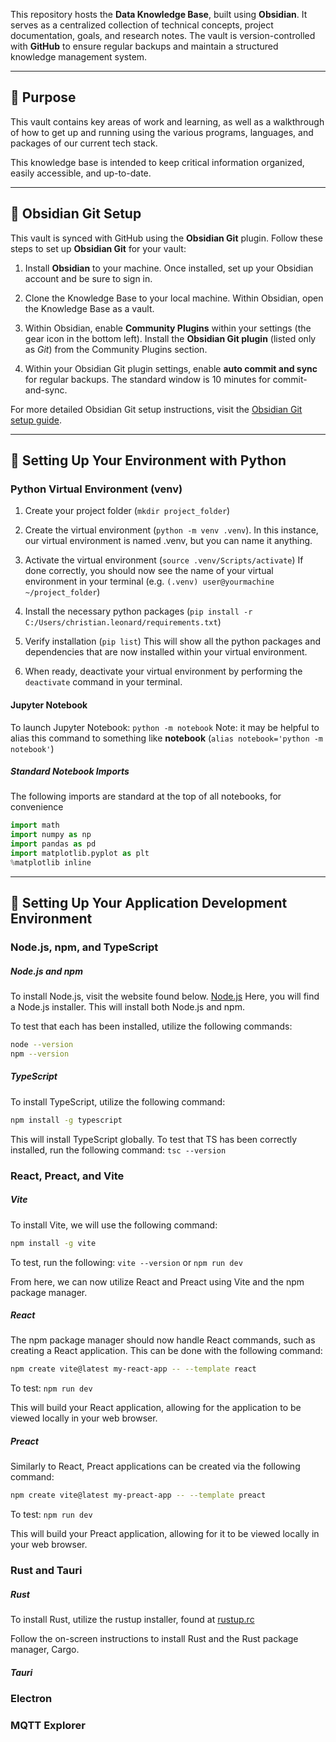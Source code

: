 This repository hosts the **Data Knowledge Base**, built using **Obsidian**. It serves as a centralized collection of technical concepts, project documentation, goals, and research notes. The vault is version-controlled with **GitHub** to ensure regular backups and maintain a structured knowledge management system.

---

## **🔹 Purpose**

This vault contains key areas of work and learning, as well as a walkthrough of how to get up and running using the various programs, languages, and packages of our current tech stack.

This knowledge base is intended to keep critical information organized, easily accessible, and up-to-date.

---

## **🔹 Obsidian Git Setup**

This vault is synced with GitHub using the **Obsidian Git** plugin. Follow these steps to set up **Obsidian Git** for your vault:

1. Install **Obsidian** to your machine. Once installed, set up your Obsidian account and be sure to sign in.
    
2. Clone the Knowledge Base to your local machine. Within Obsidian, open the Knowledge Base as a vault.
    
3. Within Obsidian, enable **Community Plugins** within your settings (the gear icon in the bottom left). Install the **Obsidian Git plugin** (listed only as *Git*) from the Community Plugins section.
    
4. Within your Obsidian Git plugin settings, enable **auto commit and sync** for regular backups. The standard window is 10 minutes for commit-and-sync.
    

For more detailed Obsidian Git setup instructions, visit the [Obsidian Git setup guide](https://publish.obsidian.md/git-doc/Start+here).

---

## **🔹 Setting Up Your Environment with Python**

### Python Virtual Environment (venv)
1. Create your project folder (`mkdir project_folder`)
   
2. Create the virtual environment (`python -m venv .venv`). 
	   In this instance, our virtual environment is named .venv, but you can name it anything.
   
3.  Activate the virtual environment (`source .venv/Scripts/activate`)
	   If done correctly, you should now see the name of your virtual environment in your terminal (e.g. `(.venv) user@yourmachine ~/project_folder`) 
   
4. Install the necessary python packages (`pip install -r C:/Users/christian.leonard/requirements.txt`)
   
5. Verify installation (`pip list`) 
	   This will show all the python packages and dependencies that are now installed within your virtual environment.
   
6. When ready, deactivate your virtual environment by performing the `deactivate` command in your terminal.

#### Jupyter Notebook
To launch Jupyter Notebook: `python -m notebook`
Note: it may be helpful to alias this command to something like **notebook** (`alias notebook='python -m notebook'`)

##### Standard Notebook Imports
The following imports are standard at the top of all notebooks, for convenience
```python 
import math
import numpy as np
import pandas as pd
import matplotlib.pyplot as plt
%matplotlib inline
```

---
## **🔹 Setting Up Your Application Development Environment**

### Node.js, npm, and TypeScript

##### Node.js and npm
To install Node.js, visit the website found below.
[Node.js](https://nodejs.org/)
Here, you will find a Node.js installer. This will install both Node.js and npm.

To test that each has been installed, utilize the following commands:
```bash
node --version
npm --version
```
##### TypeScript
To install TypeScript, utilize the following command:
```bash
npm install -g typescript
```
This will install TypeScript globally. To test that TS has been correctly installed, run the following command: `tsc --version`

### React, Preact, and Vite
##### Vite
To install Vite, we will use the following command:
```bash
npm install -g vite
```
To test, run the following: `vite --version` or `npm run dev`

From here, we can now utilize React and Preact using Vite and the npm package manager.

##### React
The npm package manager should now handle React commands, such as creating a React application. This can be done with the following command:
```bash
npm create vite@latest my-react-app -- --template react
```

To test: `npm run dev`

This will build your React application, allowing for the application to be viewed locally in your web browser.

##### Preact
Similarly to React, Preact applications can be created via the following command:
```bash
npm create vite@latest my-preact-app -- --template preact
```

To test: `npm run dev`

This will build your Preact application, allowing for it to be viewed locally in your web browser.

### Rust and Tauri

##### Rust
To install Rust, utilize the rustup installer, found at [rustup.rc](https://rustup.rs/)

Follow the on-screen instructions to install Rust and the Rust package manager, Cargo.


##### Tauri

### Electron

### MQTT Explorer
